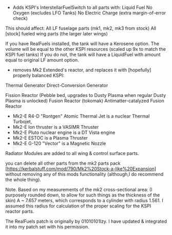 - Adds KSPI's InterstellarFuelSwitch to all parts with:
Liquid Fuel
No Oxygen (excludes LFO Tanks)
No Electric Charge (extra margin-of-error check)

This should affect:
All LF fuselage parts (mk1, mk2, mk3 from stock)
All [stock] fueled wing parts (the larger later wings)

If you have RealFuels installed, the tank will have a Kerosene option. The volume will be equal to the other KSPI resources (scaled up 9x to match the KSPI fuel tanks)
If you do not, the tank will have a LiquidFuel with amount equal to original LF amount option.

- removes Mk2 Extended's reactor, and replaces it with [hopefully] properly balanced KSPI:

Thermal Generator
Direct-Conversion Generator

Fission Reactor (Pebble bed, upgrades to Dusty Plasma when regular Dusty Plasma is unlocked)
Fusion Reactor (tokomak)
Antimatter-catalyzed Fusion Reactor

- Mk2-E R4-D "Rontgen" Atomic Thermal Jet is a nuclear Thermal Turbojet,
- Mk2-E Ion thruster is a VASIMR Thruster
- Mk2-E Pluto nuclear engine is a DT Vista engine
- Mk2-E ESTOC is a Plasma Thruster
- Mk2-E G-120 "Vector" is a Magnetic Nozzle

Radiator Modules are added to all wing & control surface parts.

you can delete all other parts from the mk2 parts pack [https://kerbalstuff.com/mod/790/Mk2%20Stock-a-like%20Expansion] without removing any of this mods functionality (although,I do recommend the whole thing).

Note. Based on my measurements of the mk2 cross-sectional area:
(I purposely rounded down, to allow for such things as the thickness of the skin)
A ~ 7.657 meters, which corresponds to a cylinder with radius 1.561. I assumed this radius for calculation of the proper scaling for the KSPI reactor parts.

The RealFuels patch is originally by 01010101lzy. I have updated & integrated it into my patch set with his permission.
